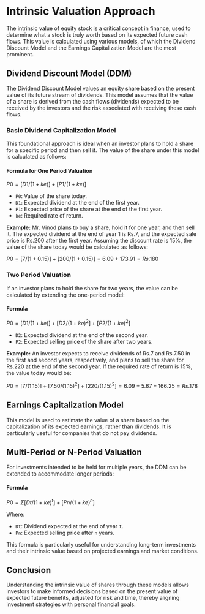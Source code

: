 
# Intrinsic Valuation Approach 

The intrinsic value of equity stock is a critical concept in finance, used to determine what a stock is truly worth based on its expected future cash flows. This value is calculated using various models, of which the Dividend Discount Model and the Earnings Capitalization Model are the most prominent.

## Dividend Discount Model (DDM)

The Dividend Discount Model values an equity share based on the present value of its future stream of dividends. This model assumes that the value of a share is derived from the cash flows (dividends) expected to be received by the investors and the risk associated with receiving these cash flows.

### Basic Dividend Capitalization Model

This foundational approach is ideal when an investor plans to hold a share for a specific period and then sell it. The value of the share under this model is calculated as follows:

#### Formula for One Period Valuation


$P0 = [D1 / (1 + ke)] + [P1 / (1 + ke)]$

- `P0`: Value of the share today.
- `D1`: Expected dividend at the end of the first year.
- `P1`: Expected price of the share at the end of the first year.
- `ke`: Required rate of return.

**Example:**
Mr. Vinod plans to buy a share, hold it for one year, and then sell it. The expected dividend at the end of year 1 is Rs.7, and the expected sale price is Rs.200 after the first year. Assuming the discount rate is 15%, the value of the share today would be calculated as follows:


$P0 = [7 / (1 + 0.15)] + [200 / (1 + 0.15)]
   = 6.09 + 173.91
   = Rs.180$


### Two Period Valuation

If an investor plans to hold the share for two years, the value can be calculated by extending the one-period model:

#### Formula

$P0 = [D1 / (1 + ke)] + [D2 / (1 + ke)^2] + [P2 / (1 + ke)^2]$

- `D2`: Expected dividend at the end of the second year.
- `P2`: Expected selling price of the share after two years.

**Example:**
An investor expects to receive dividends of Rs.7 and Rs.7.50 in the first and second years, respectively, and plans to sell the share for Rs.220 at the end of the second year. If the required rate of return is 15%, the value today would be:

$P0 = [7 / (1.15)] + [7.50 / (1.15)^2] + [220 / (1.15)^2]
   = 6.09 + 5.67 + 166.25
   = Rs.178$

## Earnings Capitalization Model

This model is used to estimate the value of a share based on the capitalization of its expected earnings, rather than dividends. It is particularly useful for companies that do not pay dividends.

## Multi-Period or N-Period Valuation

For investments intended to be held for multiple years, the DDM can be extended to accommodate longer periods:

#### Formula

$P0 = Σ [Dt / (1 + ke)^t] + [Pn / (1 + ke)^n]$

Where:
- `Dt`: Dividend expected at the end of year `t`.
- `Pn`: Expected selling price after `n` years.

This formula is particularly useful for understanding long-term investments and their intrinsic value based on projected earnings and market conditions.

## Conclusion

Understanding the intrinsic value of shares through these models allows investors to make informed decisions based on the present value of expected future benefits, adjusted for risk and time, thereby aligning investment strategies with personal financial goals.

